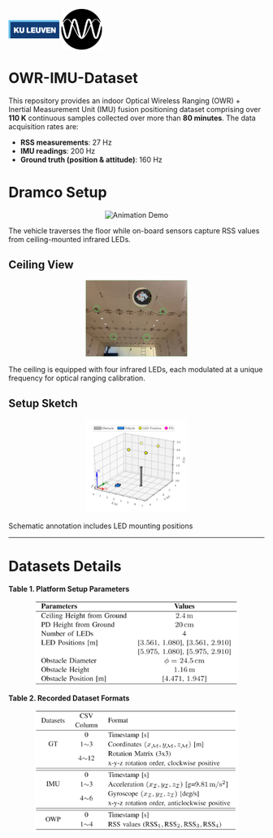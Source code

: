 <img src="./images/kuleuven.png" alt="logo1" width="100" style="vertical-align:middle;" /> <img src="./images/logo-black.png" alt="logo2" width="80" style="vertical-align:middle;" />

# OWR-IMU-Dataset 
This repository provides an indoor Optical Wireless Ranging (OWR) + Inertial Measurement Unit (IMU) fusion positioning dataset comprising over **110 K** continuous samples collected over more than **80 minutes**. The data acquisition rates are:

- **RSS measurements**: 27 Hz  
- **IMU readings**: 200 Hz  
- **Ground truth (position & attitude)**: 160 Hz  

# Dramco Setup

<p align="center">
  <img src="./images/Dramco_setup.gif" alt="Animation Demo" width="200">
</p>

The vehicle traverses the floor while on-board sensors capture RSS values from ceiling-mounted infrared LEDs.

## Ceiling View

<p align="center">
  <img src="./images/ceiling.jpg" alt="Ceiling View" width="200">
</p>

The ceiling is equipped with four infrared LEDs, each modulated at a unique frequency for optical ranging calibration.


## Setup Sketch

<p align="center">
  <img src="./images/setup_sketch.jpg" alt="Setup Sketch" width="200">
</p>

Schematic annotation includes LED mounting positions

---

# Datasets Details
**Table 1. Platform Setup Parameters**

<p align="center">
  <img src="./images/table1.png" alt="Platform Setup Parameters" width="400">
</p>

**Table 2. Recorded Dataset Formats**
<p align="center">
  <img src="./images/table2.png" alt="Recorded Dataset Formats" width="400">
</p>